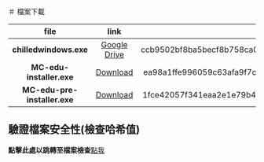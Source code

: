 ＃ 檔案下載

| file | link | SHA-256 |
| :--: | :--: | :--: |
| **chilledwindows.exe** | [Google Drive](https://drive.google.com/file/d/1UVGMyD49icI6YIHVIH9If4VURM9r0lbE/view?usp=sharing) | ccb9502bf8ba5becf8b758ca04a5625c30b79e2d10d2677cc43ae4253e1288ec |
| **MC-edu-installer.exe** | [Download](/download-resources/MC-edu-installer.exe) | ea98a1ffe996059c63afa9f7c9392af596365cb6146c6bd689f54b9994777388 |
| **MC-edu-pre-installer.exe** | [Download](/download-resources/MC-edu-pre-installer.exe) | 1fce42057f341eaa2e1e79b40fc40268c187628eb24ac541b1e314fc6debbb08 |

## 驗證檔案安全性(檢查哈希值)

**點擊此處以跳轉至檔案檢查**[點我](/js_lib/hash_windows_display.md)








